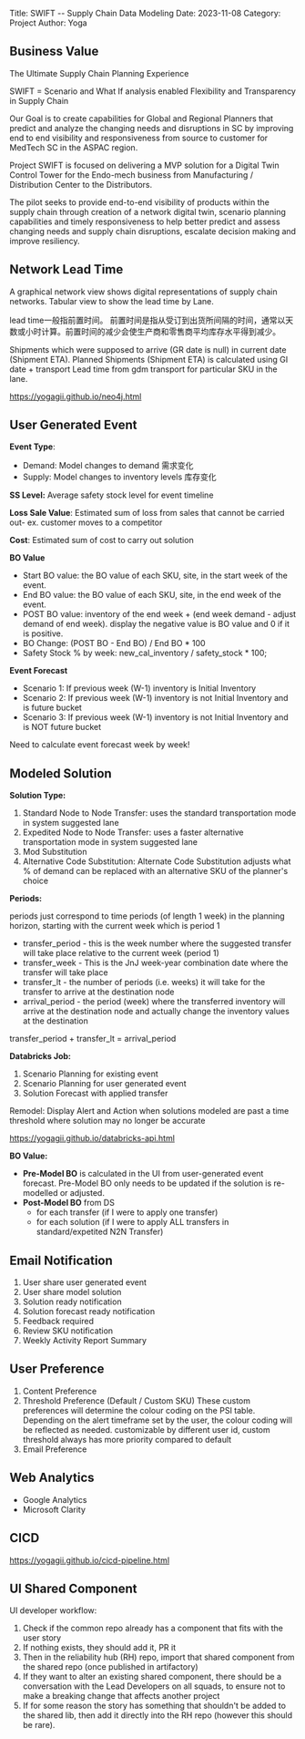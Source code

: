 Title: SWIFT -- Supply Chain Data Modeling
Date: 2023-11-08
Category: Project
Author: Yoga

## Business Value

The Ultimate Supply Chain Planning Experience

SWIFT = Scenario and What If analysis enabled Flexibility and Transparency in Supply Chain

Our Goal is to create capabilities for Global and Regional Planners that predict and analyze the changing needs and disruptions in SC by improving end to end visibility and responsiveness from source to customer for MedTech SC in the ASPAC region. ​ 

Project SWIFT is focused on delivering a MVP solution for a Digital Twin Control Tower for the Endo-mech business from Manufacturing / Distribution Center to the Distributors.

The pilot seeks to provide end-to-end visibility of products within the supply chain through creation of a network digital twin, scenario planning capabilities and timely responsiveness to help better predict and assess changing needs and supply chain disruptions, escalate decision making and improve resiliency.

## Network Lead Time

A graphical network view shows digital representations of supply chain networks. Tabular view to show the lead time by Lane.

lead time一般指前置时间。 前置时间是指从受订到出货所间隔的时间，通常以天数或小时计算。前置时间的减少会使生产商和零售商平均库存水平得到减少。

Shipments which were supposed to arrive (GR date is null) in current date (Shipment ETA). 
Planned Shipments (Shipment ETA) is calculated using GI date + transport Lead time from gdm transport for particular SKU in the lane. 

https://yogagii.github.io/neo4j.html

## User Generated Event

**Event Type**:

- Demand: Model changes to demand 需求变化
- Supply: Model changes to inventory levels 库存变化

**SS Level:** Average safety stock level for event timeline

**Loss Sale Value**: Estimated sum of loss from sales that cannot be carried out- ex. customer moves to a competitor

**Cost**: Estimated sum of cost to carry out solution

**BO Value**

* Start BO value: the BO value of each SKU, site, in the start week of the event.
* End BO value: the BO value of each SKU, site, in the end week of the event.
* POST BO value: inventory of the end week + (end week demand - adjust demand of end week). display the negative value is BO value and 0 if it is positive.
* BO Change: (POST BO - End BO) / End BO * 100
* Safety Stock % by week: new_cal_inventory / safety_stock * 100;

**Event Forecast**

* Scenario 1: If previous week (W-1) inventory is Initial Inventory
* Scenario 2: If previous week (W-1) inventory is not Initial Inventory and is future bucket
* Scenario 3: If previous week (W-1) inventory is not Initial Inventory and is NOT future bucket

Need to calculate event forecast week by week!

## Modeled Solution

**Solution Type:**

1. Standard Node to Node Transfer: uses the standard transportation mode in system suggested lane
2. Expedited Node to Node Transfer: uses a faster alternative transportation mode in system suggested lane
3. Mod Substitution
4. Alternative Code Substitution: Alternate Code Substitution adjusts what % of demand can be replaced with an alternative SKU of the planner's choice

**Periods:** 

periods just correspond to time periods (of length 1 week) in the planning horizon, starting with the current week which is period 1

- transfer_period - this is the week number where the suggested transfer will take place relative to the current week (period 1)
- transfer_week - This is the JnJ week-year combination date where the transfer will take place
- transfer_lt - the number of periods (i.e. weeks) it will take for the transfer to arrive at the destination node
- arrival_period - the period (week) where the transferred inventory will arrive at the destination node and actually change the inventory values at the destination

transfer_period + transfer_lt = arrival_period

**Databricks Job:**

1. Scenario Planning for existing event
2. Scenario Planning for user generated event
3. Solution Forecast with applied transfer

Remodel: Display Alert and Action when solutions modeled are past a time threshold where solution may no longer be accurate

https://yogagii.github.io/databricks-api.html

**BO Value:**

- **Pre-Model BO** is calculated in the UI from user-generated event forecast. Pre-Model BO only needs to be updated if the solution is re-modelled or adjusted.
- **Post-Model BO** from DS
    - for each transfer (if I were to apply one transfer)
    - for each solution (if I were to apply ALL transfers in standard/expetited N2N Transfer)

## Email Notification

1. User share user generated event
2. User share model solution
3. Solution ready notification
4. Solution forecast ready notification
5. Feedback required
6. Review SKU notification
7. Weekly Activity Report Summary

## User Preference

1. Content Preference
2. Threshold Preference (Default / Custom SKU)
  These custom preferences will determine the colour coding on the PSI table. Depending on the alert timeframe set by the user, the colour coding will be reflected as needed. customizable by different user id, custom threshold always has more priority compared to default
3. Email Preference

## Web Analytics

* Google Analytics
* Microsoft Clarity

## CICD

https://yogagii.github.io/cicd-pipeline.html

## UI Shared Component

UI developer workflow:

1. Check if the common repo already has a component that fits with the user story
2. If nothing exists, they should add it, PR it
3. Then in the reliability hub (RH) repo, import that shared component from the shared repo (once published in artifactory)
4. If they want to alter an existing shared component, there should be a conversation with the Lead Developers on all squads, to ensure not to make a breaking change that affects another project
5. If for some reason the story has something that shouldn't be added to the shared lib, then add it directly into the RH repo (however this should be rare).
